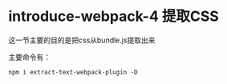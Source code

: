 # introduce-webpack-4 提取CSS

这一节主要的目的是把css从bundle.js提取出来

主要命令有：
```
npm i extract-text-webpack-plugin -D
```
